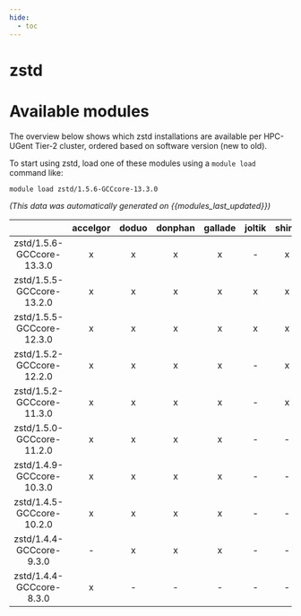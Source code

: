 ```yaml
---
hide:
  - toc
---
```


zstd
====

# Available modules


The overview below shows which zstd installations are available per HPC-UGent Tier-2 cluster, ordered based on software version (new to old).

To start using zstd, load one of these modules using a `module load` command like:

```shell
module load zstd/1.5.6-GCCcore-13.3.0
```

*(This data was automatically generated on {{modules_last_updated}})*  

| |accelgor|doduo|donphan|gallade|joltik|shinx|skitty|
| :---: | :---: | :---: | :---: | :---: | :---: | :---: | :---: |
|zstd/1.5.6-GCCcore-13.3.0|x|x|x|x|-|x|-|
|zstd/1.5.5-GCCcore-13.2.0|x|x|x|x|x|x|x|
|zstd/1.5.5-GCCcore-12.3.0|x|x|x|x|x|x|x|
|zstd/1.5.2-GCCcore-12.2.0|x|x|x|x|-|x|-|
|zstd/1.5.2-GCCcore-11.3.0|x|x|x|x|-|x|-|
|zstd/1.5.0-GCCcore-11.2.0|x|x|x|x|-|-|-|
|zstd/1.4.9-GCCcore-10.3.0|x|x|x|x|-|-|-|
|zstd/1.4.5-GCCcore-10.2.0|x|x|x|x|-|-|-|
|zstd/1.4.4-GCCcore-9.3.0|-|x|x|x|-|-|-|
|zstd/1.4.4-GCCcore-8.3.0|x|-|-|-|-|-|-|
